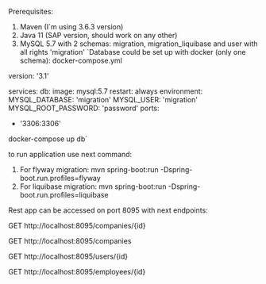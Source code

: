 Prerequisites:
1. Maven (I`m using 3.6.3 version)
2. Java 11 (SAP version, should work on any other)
3. MySQL 5.7 with 2 schemas: migration, migration_liquibase and user with all rights 'migration' 
`Database could be set up with docker (only one schema):
   docker-compose.yml

version: '3.1'

services:
db:
image: mysql:5.7
restart: always
environment:
MYSQL_DATABASE: 'migration'
MYSQL_USER: 'migration'
MYSQL_ROOT_PASSWORD: 'password'
ports:
- '3306:3306'

docker-compose up db`

to run application use next command:

1. For flyway migration: mvn spring-boot:run -Dspring-boot.run.profiles=flyway
2. For liquibase migration: mvn spring-boot:run -Dspring-boot.run.profiles=liquibase


Rest app can be accessed on port 8095 with next endpoints:

GET http://localhost:8095/companies/{id}

GET http://localhost:8095/companies

GET http://localhost:8095/users/{id}

GET http://localhost:8095/employees/{id}


